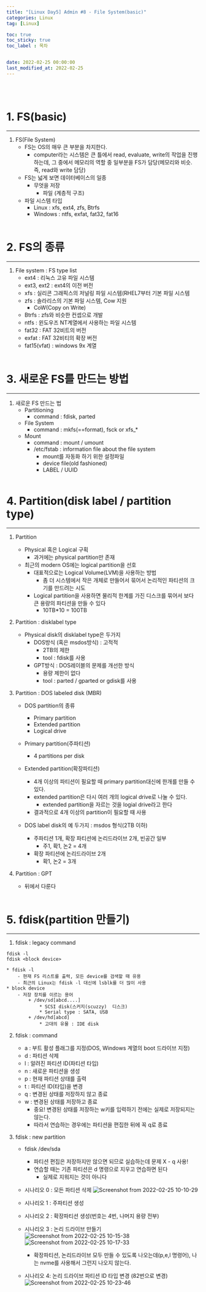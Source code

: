 ```yaml
---
title: "[Linux Day5] Admin #8 - File System(basic)"
categories: Linux
tag: [Linux]

toc: true
toc_sticky: true
toc_label : 목차


date: 2022-02-25 00:00:00
last_modified_at: 2022-02-25
---
```

<br>
<br>

# 1. FS(basic)
---
1. FS(File System)
	* FS는 OS의 매우 큰 부분을 차지한다.
		- computer라는 시스템은 큰 틀에서 read, evaluate, write의 작업을 진행하는데, 그 중에서 메모리의 역할 중 일부분을 FS가 담당(메모리와 비슷. 즉, read와 write 담당)
	* FS는 넓게 보면 데이터베이스의 일종
		- 무엇을 저장
			+ 파일 (계층적 구조) 
	* 파일 시스템 타입
		- Linux : xfs, ext4, zfs, Btrfs
		- Windows : ntfs, exfat, fat32, fat16
		<br>

# 2. FS의 종류
---
1. File system : FS type list
	* ext4 : 리눅스 고유 파일 시스템
	* ext3, ext2 : ext4의 이전 버전
	* xfs : 실리콘 그래픽스의 저널링 파일 시스템(RHEL7부터 기본 파일 시스템
	* zfs : 솔라리스의 기본 파일 시스템, Cow 지원
		- CoW(Copy on Write)
	* Btrfs : zfs와 비슷한 컨셉으로 개발
	* ntfs : 윈도우즈 NT계열에서 사용하는 파일 시스템
	* fat32 : FAT 32비트의 버전
	* exfat : FAT 32비티의 확장 버전
	* fat15(vfat) : windows 9x 계열
	<br>

# 3. 새로운 FS를 만드는 방법
---
1. 새로운 FS 만드는 법
	* Partitioning
		- command : fdisk, parted	
	* File System
		- command : mkfs(==format), fsck or xfs_*
	* Mount
		- command : mount / umount
		- /etc/fstab : information file about the file system
			+ mount를 자동화 하기 위한 설정파일
			+ device file(old fashioned)
			+ LABEL / UUID
			<br>

# 4. Partition(disk label / partition type)
---
1. Partition
	* Physical 혹은 Logical 구획
		- 과거에는 physical partition만 존재
	* 최근의 modern OS에는 logical partition을 선호
		- 대표적으로는 Logical Volume(LVM)을 사용하는 방법
			+ 좀 더 시스템에서 작은 개체로 만들어서 묶어서 논리적인 파티션의 크기를 만드려는 시도
		- Logical partition을 사용하면 물리적 한계를 가진 디스크를 묶어서 보다 큰 용량의 파티션을 만들 수 있다
			+ 10TB*10 = 100TB

2. Partition : disklabel type
	* Physical disk의 disklabel type은 두가지
		- DOS방식 (혹은 msdos방식) : 고적적
			+ 2TB의 제한
			+ tool : fdisk를 사용
		- GPT방식 : DOS레이블의 문제를 개선한 방식
			+ 용량 제한이 없다
			+ tool : parted / gparted or gdisk를 사용

3. Partition : DOS labeled disk (MBR)
	* DOS partition의 종류
		- Primary partition
		- Extended partition
		- Logical drive
	* Primary partition(주파티션)
		- 4 partitions per disk
	* Extended partition(확장파티션)
		- 4개 이상의 파티션이 필요할 때 primary partition대신에 한개를 만들 수 있다.
		- extended partition은 다시 여러 개의 logical drive로 나눌 수 있다.
			+ extended partition을 자르는 것을 logial drive라고 한다
		- 결과적으로 4개 이상의 partition이 필요할 때 사용

	* DOS label disk의 예 두가지 : msdos 형식(2TB 이하)
		- 주파티션 1개, 확장 파티션에 논리드라이브 2개, 빈공간 일부
			+ 주1, 확1, 논2 = 4개
		- 확장 파티션에 논리드라이브 2개
			+ 확1, 논2 = 3개

4. Partition : GPT
	* 뒤에서 다룬다
	<br>

# 5. fdisk(partition 만들기)
---
1. fdisk : legacy command
```
fdisk -l
fdisk <block device>
```
	* fdisk -l
		- 현재 FS 리스트를 출력, 모든 device를 검색할 때 유용
		- 최근의 Linux는 fdisk -l 대신에 lsblk를 더 많이 사용
	* block device
		- 저장 장치를 이르는 용어
			+ /dev/sd[abcd....]
				* SCSI disk(스커지(scuzzy)  디스크)
				* Serial type : SATA, USB
			+ /dev/hd[abcd]
				* 고대의 유물 : IDE disk
2. fdisk : command
	* a : 부트 활성 플래그를 지정(DOS, Windows 계열의 boot 드라이브 지정)
	* d : 파티션 삭제
	* l : 알려진 파티션 ID(파티션 타입)
	* n : 새로운 파티션을 생성
	* p : 현재 파티션 상태를 출력
	* t : 파티션 ID(타입)을 변경
	* q : 변경된 상태를 저장하지 않고 종료
	* w : 변경된 상태를 저장하고 종료
		- 중요! 변경된 상태를 저장하는 w키를 입력하기 전에는 실제로 저장되지는 않는다.
		- 따라서 연습하는 경우에는 파티션을 편집한 뒤에 꼭 q로 종료

3. fdisk : new partition
	* fdisk /dev/sda
		- 파티션 편집은 저장하지만 않으면 되므로 실습하는데 문제 X - q 사용!
		- 연습할 때는 기존 파티션은 d 명령으로 지우고 연습하면 된다
			+ 실제로 지워지는 것이 아니다
	* 시나리오 0 : 모든 파티션 삭제
	![Screenshot from 2022-02-25 10-10-29](https://user-images.githubusercontent.com/58837749/155634527-1d362071-4532-4320-8afb-fc60e9558696.png)
	* 시나리오 1 : 주파티션 생성
	* 시나리오 2 : 확장파티션 생성(번호는 4번, 나머지 용량 전부)
	* 시나리오 3 : 논리 드라이브 만들기
	![Screenshot from 2022-02-25 10-15-38](https://user-images.githubusercontent.com/58837749/155635248-813025a9-5a75-4bf2-8a8e-2db76ddc2113.png)
	![Screenshot from 2022-02-25 10-17-33](https://user-images.githubusercontent.com/58837749/155635251-ff48f2ab-61fc-4911-8280-984a00371f0f.png)

		- 확장파티션, 논리드라이브 모두 만들 수 있도록 나오는데(p,e,l 명령어), 나는 nvme를 사용해서 그런지 나오지 않는다.
	* 시나리오 4: 논리 드라이브 파티션 ID 타입 변경 (82번으로 변경)
	![Screenshot from 2022-02-25 10-23-46](https://user-images.githubusercontent.com/58837749/155635803-e626afb8-69f3-42d3-bfcf-7235ed1298e8.png)

